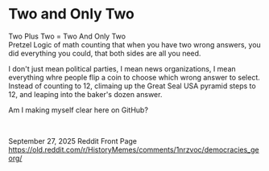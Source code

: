 # Two and Only Two

Two Plus Two = Two And Only Two    
Pretzel Logic of math counting that when you have two wrong answers, you did everything you could, that both sides are all you need.

I don't just mean political parties, I mean news organizations, I mean everything whre people flip a coin to choose which wrong answer to select. Instead of counting to 12, climaing up the Great Seal USA pyramid steps to 12, and leaping into the baker's dozen answer.

Am I making myself clear here on GitHub?

&nbsp;

September 27, 2025 Reddit Front Page   
https://old.reddit.com/r/HistoryMemes/comments/1nrzvoc/democracies_georg/
